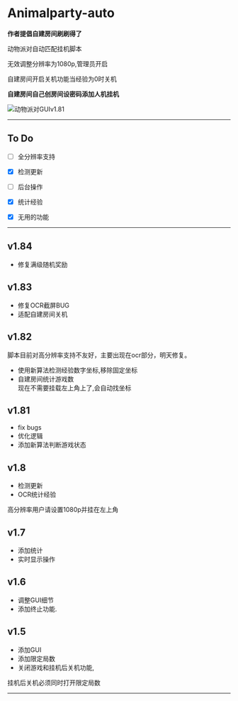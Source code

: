 # Animalparty-auto
**作者提倡自建房间刷刷得了**

动物派对自动匹配挂机脚本

无效调整分辨率为1080p,管理员开启

自建房间开启关机功能当经验为0时关机

**自建房间自己创房间设密码添加人机挂机**

![动物派对GUIv1.81](https://luchetuchuang.oss-cn-beijing.aliyuncs.com/aprimg/动物派对GUIv1.81.gif)

------
## To Do

- [ ] 全分辨率支持

- [x] 检测更新

- [ ] 后台操作

- [x] 统计经验

- [x] 无用的功能
-----
## v1.84
- 修复满级随机奖励
## v1.83
- 修复OCR截屏BUG
- 适配自建房间关机
## v1.82
脚本目前对高分辨率支持不友好，主要出现在ocr部分，明天修复。

- 使用新算法检测经验数字坐标,移除固定坐标
- 自建房间统计游戏数<br />
现在不需要挂载左上角上了,会自动找坐标
## v1.81

- fix bugs
- 优化逻辑
- 添加新算法判断游戏状态


## v1.8

- 检测更新
- OCR统计经验


高分辨率用户请设置1080p并挂在左上角

## v1.7

- 添加统计
- 实时显示操作

## v1.6

- 调整GUI细节
- 添加终止功能.

## v1.5

- 添加GUI
- 添加限定局数
- 关闭游戏和挂机后关机功能,

挂机后关机必须同时打开限定局数

------









